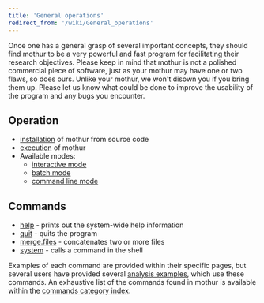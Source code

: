 ```yaml
---
title: 'General operations'
redirect_from: '/wiki/General_operations'
---
```

Once one has a general grasp of several important concepts, they should
find mothur to be a very powerful and fast program for facilitating
their research objectives. Please keep in mind that mothur is not a
polished commercial piece of software, just as your mothur may have one
or two flaws, so does ours. Unlike your mothur, we won\'t disown you if
you bring them up. Please let us know what could be done to improve the
usability of the program and any bugs you encounter.

## Operation

-   [installation](Installation) of mothur from source code
-   [execution](Execution) of mothur
-   Available modes:
    -   [interactive mode](Interactive_mode)
    -   [batch mode](Batch_mode)
    -   [command line mode](Command_line_mode)

## Commands

-   [help](help) - prints out the system-wide help
    information
-   [quit](quit) - quits the program
-   [merge.files](merge.files) - concatenates two or more
    files
-   [system](system) - calls a command in the shell

Examples of each command are provided within their specific pages, but
several users have provided several [analysis
examples](analysis_examples), which use these commands. An
exhaustive list of the commands found in mothur is available within the
[ commands category index](Special:Categories).
